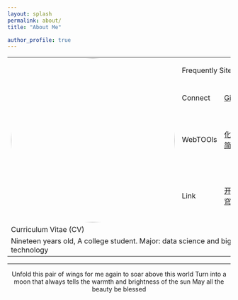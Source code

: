 ```yaml
---
layout: splash
permalink: about/
title: "About Me"

author_profile: true
---
```

<div style="text-align: center;">
  <table>
    <tr>
      <td rowspan="5"><img src="https://avatars.githubusercontent.com/u/124686994?v=4" width="370px" style="border-radius: 50%;"/></td>
	<tr>
      <td colspan="5">Frequently Sites</td> <!-- 待添加 -->
    </tr>
      <td>Connect</td>
      <td><a href="https://github.com/Sumalene">GitHub</a></td>
      <td>...</td> <!-- 待添加 -->
	<td>...</td> <!-- 待添加 -->
	<td>...</td> <!-- 待添加 -->
    </tr>
    <tr>
      <td>WebTOOls</td>
      <td><a href="http://www.aies.cn/">化繁为简</a></td>
      <td>...</td> <!-- 待添加 -->
    </tr>
    <tr>
      <td>Link</td>
      <td><a href="https://travellings.cn/go.html">开往星穹</a></td>
      <td>...</td> <!-- 待添加 -->
    </tr>
    <tr>
      <td colspan="6">Curriculum Vitae (CV)</td> <!-- 待添加 -->
    </tr>
	<tr>
      <td colspan="6">Nineteen years old, A college student. Major: data science and big data technology</td> <!-- 待添加 -->
    </tr>

</table>

---

Unfold this pair of wings for me again to soar above this world
Turn into a moon that always tells the warmth and brightness of the sun
May all the beauty be blessed

</div>

